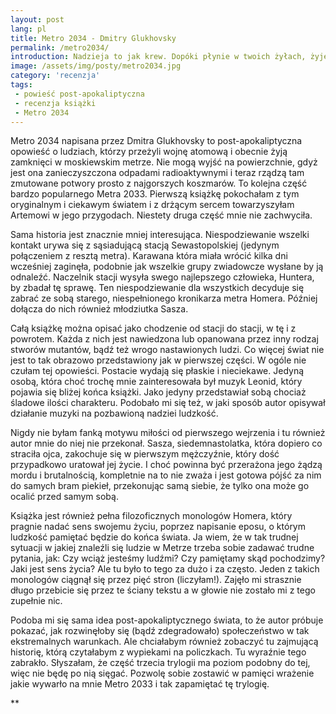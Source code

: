 ```yaml
---
layout: post
lang: pl
title: Metro 2034 - Dmitry Glukhovsky
permalink: /metro2034/
introduction: Nadzieja to jak krew. Dopóki płynie w twoich żyłach, żyjesz. Chcę mieć nadzieję.
image: /assets/img/posty/metro2034.jpg
category: 'recenzja'
tags:
 - powieść post-apokaliptyczna
 - recenzja książki
 - Metro 2034
---
```

Metro 2034 napisana przez Dmitra Glukhovsky to post-apokaliptyczna opowieść o ludziach, którzy przeżyli wojnę atomową i obecnie żyją zamknięci w moskiewskim metrze. Nie mogą wyjść na powierzchnie, gdyż jest ona zanieczyszczona odpadami radioaktywnymi i teraz rządzą tam zmutowane potwory prosto z najgorszych koszmarów. To kolejna część bardzo popularnego Metra 2033. Pierwszą książkę pokochałam z tym oryginalnym i ciekawym światem i z drżącym sercem towarzyszyłam Artemowi w jego przygodach. Niestety druga część mnie nie zachwyciła.

Sama historia jest znacznie mniej interesująca. Niespodziewanie wszelki kontakt urywa się z sąsiadującą stacją Sewastopolskiej (jedynym połączeniem z resztą metra). Karawana która miała wrócić kilka dni wcześniej zaginęła, podobnie jak wszelkie grupy zwiadowcze wysłane by ją odnaleźć. Naczelnik stacji wysyła swego najlepszego człowieka, Huntera, by zbadał tę sprawę. Ten niespodziewanie dla wszystkich decyduje się zabrać ze sobą starego, niespełnionego kronikarza metra Homera. Później dołącza do nich również młodziutka Sasza.

Całą książkę można opisać jako chodzenie od stacji do stacji, w tę i z powrotem. Każda z nich jest nawiedzona lub opanowana przez inny rodzaj stworów mutantów, bądź też wrogo nastawionych ludzi. Co więcej świat nie jest to tak obrazowo przedstawiony jak w pierwszej części. W ogóle nie czułam tej opowieści. Postacie wydają się płaskie i nieciekawe. Jedyną osobą, która choć trochę mnie zainteresowała był muzyk Leonid, który pojawia się bliżej końca książki. Jako jedyny przedstawiał sobą chociaż śladowe ilości charakteru. Podobało mi się też, w jaki sposób autor opisywał działanie muzyki na pozbawioną nadziei ludzkość.

Nigdy nie byłam fanką motywu miłości od pierwszego wejrzenia i tu również autor mnie do niej nie przekonał. Sasza, siedemnastolatka, która dopiero co straciła ojca, zakochuje się w pierwszym mężczyźnie, który dość przypadkowo uratował jej życie. I choć powinna być przerażona jego żądzą mordu i brutalnością, kompletnie na to nie zważa i jest gotowa pójść za nim do samych bram piekieł, przekonując samą siebie, że tylko ona może go ocalić przed samym sobą.

Książka jest również pełna filozoficznych monologów Homera, który pragnie nadać sens swojemu życiu, poprzez napisanie eposu, o którym ludzkość pamiętać będzie do końca świata. Ja wiem, że w tak trudnej sytuacji w jakiej znaleźli się ludzie w Metrze trzeba sobie zadawać trudne pytania, jak: Czy wciąż jesteśmy ludźmi? Czy pamiętamy skąd pochodzimy? Jaki jest sens życia? Ale tu było to tego za dużo i za często. Jeden z takich monologów ciągnął się przez pięć stron (liczyłam!). Zajęło mi strasznie długo przebicie się przez te ściany tekstu a w głowie nie zostało mi z tego zupełnie nic.

Podoba mi się sama idea post-apokaliptycznego świata, to że autor próbuje pokazać, jak rozwinęłoby się (bądź zdegradowało) społeczeństwo w tak ekstremalnych warunkach. Ale chciałabym również zobaczyć tu zajmującą historię, którą czytałabym z wypiekami na policzkach. Tu wyraźnie tego zabrakło. Słyszałam, że część trzecia trylogii ma poziom podobny do tej, więc nie będę po nią sięgać. Pozwolę sobie zostawić w pamięci wrażenie jakie wywarło na mnie Metro 2033 i tak zapamiętać tę trylogię. 


 \*\*

